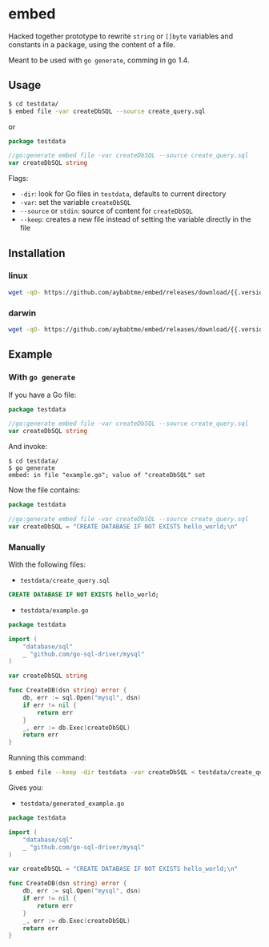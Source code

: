 # embed

Hacked together prototype to rewrite `string` or `[]byte` variables and
constants in a package, using the content of a file.

Meant to be used with `go generate`, comming in go 1.4.

## Usage

```bash
$ cd testdata/
$ embed file -var createDbSQL --source create_query.sql
```

or

```go
package testdata

//go:generate embed file -var createDbSQL --source create_query.sql
var createDbSQL string
```

Flags:

* `-dir`: look for Go files in `testdata`, defaults to current directory
* `-var`: set the variable `createDbSQL`
* `--source` or `stdin`: source of content for `createDbSQL`
* `--keep`: creates a new file instead of setting the variable directly in the file

## Installation

### linux

```bash
wget -qO- https://github.com/aybabtme/embed/releases/download/{{.version}}/embed_linux.tar.gz | tar xvz
```

### darwin

```bash
wget -qO- https://github.com/aybabtme/embed/releases/download/{{.version}}/embed_darwin.tar.gz | tar xvz
```

## Example

### With `go generate`

If you have a Go file:

```go
package testdata

//go:generate embed file -var createDbSQL --source create_query.sql
var createDbSQL string
```

And invoke:

```
$ cd testdata/
$ go generate
embed: in file "example.go"; value of "createDbSQL" set
```

Now the file contains:

```go
package testdata

//go:generate embed file -var createDbSQL --source create_query.sql
var createDbSQL = "CREATE DATABASE IF NOT EXISTS hello_world;\n"
```

### Manually

With the following files:

* `testdata/create_query.sql`

```SQL
CREATE DATABASE IF NOT EXISTS hello_world;
```

* `testdata/example.go`

```go
package testdata

import (
    "database/sql"
    _ "github.com/go-sql-driver/mysql"
)

var createDbSQL string

func CreateDB(dsn string) error {
    db, err := sql.Open("mysql", dsn)
    if err != nil {
        return err
    }
    _, err := db.Exec(createDbSQL)
    return err
}

```

Running this command:

```bash
$ embed file --keep -dir testdata -var createDbSQL < testdata/create_query.sql
```

Gives you:

* `testdata/generated_example.go`

```go
package testdata

import (
    "database/sql"
    _ "github.com/go-sql-driver/mysql"
)

var createDbSQL = "CREATE DATABASE IF NOT EXISTS hello_world;\n"

func CreateDB(dsn string) error {
    db, err := sql.Open("mysql", dsn)
    if err != nil {
        return err
    }
    _, err := db.Exec(createDbSQL)
    return err
}
```
